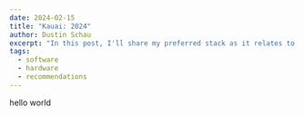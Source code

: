 ```yaml
---
date: 2024-02-15
title: "Kauai: 2024"
author: Dustin Schau
excerpt: "In this post, I'll share my preferred stack as it relates to development. Software, hardware, and everything in between."
tags:
  - software
  - hardware
  - recommendations
---
```


hello world